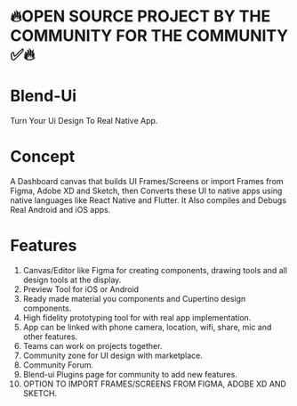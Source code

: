 # 🔥OPEN SOURCE PROJECT BY THE COMMUNITY FOR THE COMMUNITY ✅🔥


# Blend-Ui
Turn Your Ui Design To Real Native App.

# Concept
A Dashboard canvas that builds UI Frames/Screens or import Frames from Figma, Adobe XD and Sketch, then Converts these UI to native apps using  native languages like React Native and Flutter.
It Also compiles and Debugs Real Android and iOS apps.

# Features

1. Canvas/Editor like Figma for creating components, drawing tools and all design tools at the display.
2. Preview Tool for iOS or Android
3. Ready made material you components and Cupertino design components.
4. High fidelity prototyping tool for with real app implementation.
5. App can be linked with phone camera, location, wifi, share, mic and other features.
6. Teams can work on projects together.
7. Community zone for UI design with marketplace.
8. Community Forum.
9. Blend-ui Plugins page for community to add new features.
10. OPTION TO IMPORT FRAMES/SCREENS FROM FIGMA, ADOBE XD AND SKETCH.

